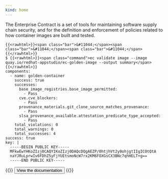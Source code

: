 ```yaml
---
kind: home
---
```


The Enterprise Contract is a set of tools for maintaining software supply chain
security, and for the definition and enforcement of policies related to how
container images are built and tested.

```
{{<rawhtml>}}<span class="bar">&#11044;</span><span class="bar">&#11044;</span><span class="bar">&#11044;</span>{{</rawhtml>}}
$ {{<rawhtml>}}<span class="command">ec validate image --image quay.io/redhat-appstudio/ec-golden-image --output summary</span>{{</rawhtml>}}
components:
  - name: golden-container
    success: true
    successes:
      base_image_registries.base_image_permitted:
        - Pass
      cve.cve_blockers:
        - Pass
      provenance_materials.git_clone_source_matches_provenance:
        - Pass
      slsa_provenance_available.attestation_predicate_type_accepted:
        - Pass
    total_violations: 0
    total_warnings: 0
    total_successes: 4
success: true
key: |
  -----BEGIN PUBLIC KEY-----
  MFkwEwYHKoZIzj0CAQYIKoZIzj0DAQcDQgAEZP/0htjhVt2y0ohjgtIIgICOtQtA
  naYJRuLprwIv6FDhZ5yFjYUEtsmoNcW7rx2KM6FOXGsCX3BNc7qhHELT+g==
  -----END PUBLIC KEY-----
```

{{<rawhtml>}}
<button href="../docs/index.html" class="btn btn-white" >View the documentation</button>
{{</rawhtml>}}
